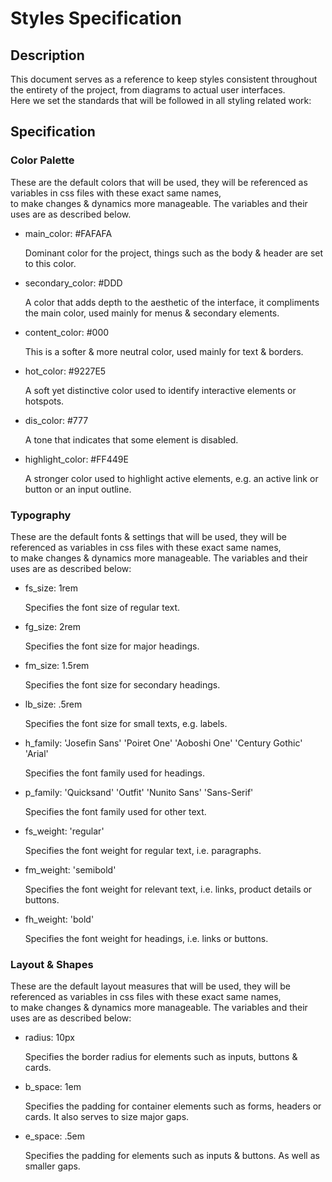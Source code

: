# Styles Specification


## Description

This document serves as a reference to keep styles consistent throughout the entirety of the project, from diagrams to actual user interfaces.  
Here we set the standards that will be followed in all styling related work:

## Specification

### Color Palette

These are the default colors that will be used, they will be referenced as variables in css files with these exact same names,  
to make changes & dynamics more manageable. The variables and their uses are as described below.

- main_color: #FAFAFA

    Dominant color for the project, things such as the body & header are set to this color.

- secondary_color: #DDD

    A color that adds depth to the aesthetic of the interface, it compliments the main color, used mainly for menus & secondary elements.

- content_color: #000

    This is a softer & more neutral color, used mainly for text & borders.

- hot_color: #9227E5

    A soft yet distinctive color used to identify interactive elements or hotspots.

- dis_color: #777

    A tone that indicates that some element is disabled.

- highlight_color: #FF449E

    A stronger color used to highlight active elements, e.g. an active link or button or an input outline.

### Typography

These are the default fonts & settings that will be used, they will be referenced as variables in css files with these exact same names,  
to make changes & dynamics more manageable. The variables and their uses are as described below:

- fs_size: 1rem

    Specifies the font size of regular text.

- fg_size: 2rem

    Specifies the font size for major headings.

- fm_size: 1.5rem

    Specifies the font size for secondary headings.

- lb_size: .5rem

    Specifies the font size for small texts, e.g. labels.

- h_family: 'Josefin Sans' 'Poiret One' 'Aoboshi One' 'Century Gothic' 'Arial'

    Specifies the font family used for headings.

- p_family: 'Quicksand' 'Outfit' 'Nunito Sans' 'Sans-Serif'

    Specifies the font family used for other text.

- fs_weight: 'regular'

    Specifies the font weight for regular text, i.e. paragraphs.

- fm_weight: 'semibold'

    Specifies the font weight for relevant text, i.e. links, product details or buttons.

- fh_weight: 'bold'

    Specifies the font weight for headings, i.e. links or buttons.

### Layout & Shapes

These are the default layout measures that will be used, they will be referenced as variables in css files with these exact same names,  
to make changes & dynamics more manageable. The variables and their uses are as described below:

- radius: 10px

    Specifies the border radius for elements such as inputs, buttons & cards.

- b_space: 1em

    Specifies the padding for container elements such as forms, headers or cards. It also serves to size major gaps.

- e_space: .5em

    Specifies the padding for elements such as inputs & buttons. As well as smaller gaps.
